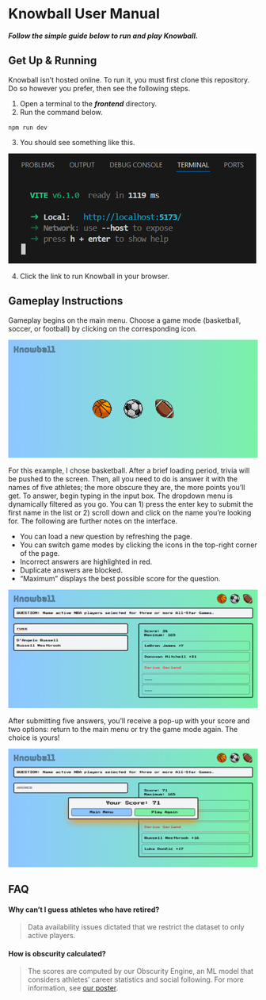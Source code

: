 # Knowball User Manual

***Follow the simple guide below to run and play Knowball.***

## Get Up & Running

Knowball isn’t hosted online. To run it, you must first clone this repository. Do so however you prefer, then see the following steps.

1.	Open a terminal to the ***frontend*** directory.
2.	Run the command below.

```
npm run dev
```

3.	You should see something like this.

![Desired outcome of step 3](./step3result.png)

4.	Click the link to run Knowball in your browser.

## Gameplay Instructions

Gameplay begins on the main menu. Choose a game mode (basketball, soccer, or football) by clicking on the corresponding icon.

![Knowball main menu](./mainmenu.png)

For this example, I chose basketball. After a brief loading period, trivia will be pushed to the screen. Then, all you need to do is answer
it with the names of five athletes; the more obscure they are, the more points you’ll get. To answer, begin typing in the input box. The dropdown
menu is dynamically filtered as you go. You can 1) press the enter key to submit the first name in the list or 2) scroll down and click on the
name you’re looking for. The following are further notes on the interface.

- You can load a new question by refreshing the page.
- You can switch game modes by clicking the icons in the top-right corner of the page.
- Incorrect answers are highlighted in red.
- Duplicate answers are blocked.
- “Maximum” displays the best possible score for the question.

![Knowball gameplay](./gameplay.png)

After submitting five answers, you’ll receive a pop-up with your score and two options: return to the main menu or try the game mode again. The choice is
yours!

![Knowball endgame](./endgame.png)

## FAQ

#### Why can’t I guess athletes who have retired?

> Data availability issues dictated that we restrict the dataset to only active players.

#### How is obscurity calculated?

> The scores are computed by our Obscurity Engine, an ML model that considers athletes’ career statistics and social following. For more information, see
> [our poster](https://github.com/BlairBowen/Knowball/blob/main/presentations/knowball-poster.pdf).
